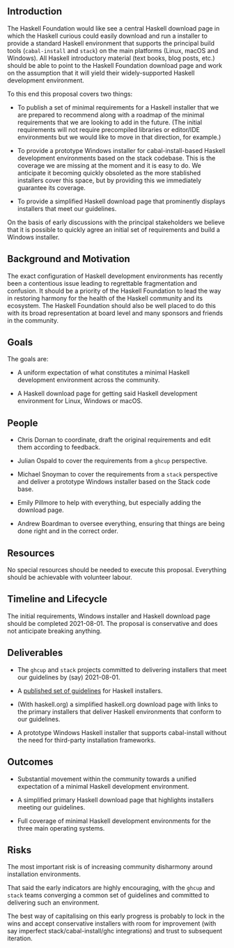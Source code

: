 ## Introduction

The Haskell Foundation would like see a central Haskell download page in which the Haskell curious
could easily download and run a installer to provide a standard Haskell environment that supports
the principal build tools (`cabal-install` and `stack`) on the main platforms (Linux, macOS and
Windows). All Haskell introductory material (text books, blog posts, etc.) should be able to point
to the Haskell Foundation download page and work on the assumption that it will yield their
widely-supported Haskell development environment.

To this end this proposal covers two things:

  * To publish a set of minimal requirements for a Haskell installer that we are prepared to
    recommend along with a roadmap of the minimal requirements that we are looking to add in the
    future. (The initial requirements will not require precompiled libraries or editor/IDE
    environments but we would like to move in that direction, for example.)

  * To provide a prototype Windows installer for cabal-install-based Haskell development
    environments based on the stack codebase. This is the coverage we are missing at the moment and
    it is easy to do. We anticipate it becoming quickly obsoleted as the more stablished installers
    cover this space, but by providing this we immediately guarantee its coverage.

  * To provide a simplified Haskell download page that prominently displays installers that
    meet our guidelines.

On the basis of early discussions with the principal stakeholders we believe that it is possible to
quickly agree an initial set of requirements and build a Windows installer.


## Background and Motivation

The exact configuration of Haskell development environments has recently been a contentious issue
leading to regrettable fragmentation and confusion. It should be a priority of the Haskell
Foundation to lead the way in restoring harmony for the health of the Haskell community and its
ecosystem.  The Haskell Foundation should also be well placed to do this with its broad
representation at board level and many sponsors and friends in the community.

## Goals

The goals are:

  * A uniform expectation of what constitutes a minimal Haskell development environment across the
    community.

  * A Haskell download page for getting said Haskell development environment for Linux, Windows or
    macOS.

## People

  * Chris Dornan to coordinate, draft the original requirements and edit them according to feedback.

  * Julian Ospald to cover the requirements from a `ghcup` perspective.

  * Michael Snoyman to cover the requirements from a `stack` perspective and deliver a prototype
    Windows installer based on the Stack code base.

  * Emily Pillmore to help with everything, but especially adding the download page.

  * Andrew Boardman to oversee everything, ensuring that things are being done right and in the
    correct order.

## Resources

No special resources should be needed to execute this proposal. Everything should be achievable with
volunteer labour.

## Timeline and Lifecycle

The initial requirements, Windows installer and Haskell download page should be completed
2021-08-01. The proposal is conservative and does not anticipate breaking anything.

## Deliverables

  * The `ghcup` and `stack` projects committed to delivering installers that meet our guidelines by
    (say) 2021-08-01.

  * A [published set of guidelines](003-installer/installer-guidelines.md) for Haskell installers.

  * (With haskell.org) a simplified haskell.org download page with links to the primary installers
    that deliver Haskell environments that conform to our guidelines.

  * A prototype Windows Haskell installer that supports cabal-install without the need for
    third-party installation frameworks.

## Outcomes

  * Substantial movement within the community towards a unified expectation of a minimal Haskell
    development environment.

  * A simplified primary Haskell download page that highlights installers meeting our guidelines.

  * Full coverage of minimal Haskell development environments for the three main operating systems.

## Risks

The most important risk is of increasing community disharmony around installation environments.

That said the early indicators are highly encouraging, with the `ghcup` and `stack` teams converging
a common set of guidelines and committed to delivering such an environment.

The best way of capitalising on this early progress is probably to lock in the wins and accept
conservative installers with room for improvement (with say imperfect stack/cabal-install/ghc
integrations) and trust to subsequent iteration.
